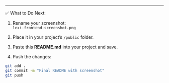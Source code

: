 
---

✅ What to Do Next:

1. Rename your screenshot:  
`lexi-frontend-screenshot.png`

2. Place it in your project’s `/public` folder.

3. Paste this **README.md** into your project and save.

4. Push the changes:
```bash
git add .
git commit -m "Final README with screenshot"
git push
